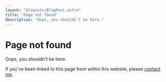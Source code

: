 ```yaml
---
layout: "@layouts/BlogPost.astro"
title: "Page not found"
description: "Oops, you shouldn't be here."
---
```


# Page not found

Oops, you shouldn't be here.

If you've been linked to this page from within this website, please [contact me](/#contact).
